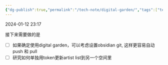 ```yaml
---
{"dg-publish":true,"permalink":"/tech-note/digital-garden/","tags":["tech-notes","web-app"],"created":"2024-01-12T23:12:17.329-05:00","updated":"2024-01-12T23:23:29.784-05:00"}
---
```


2024-01-12 23:17

接下来需要做的是

- [ ] 如果确定使用digital garden，可以考虑设置obsidian git, 这样更容易自动 push 和 pull
- [ ] 研究如何单独用token更新artist list到另一个空间里